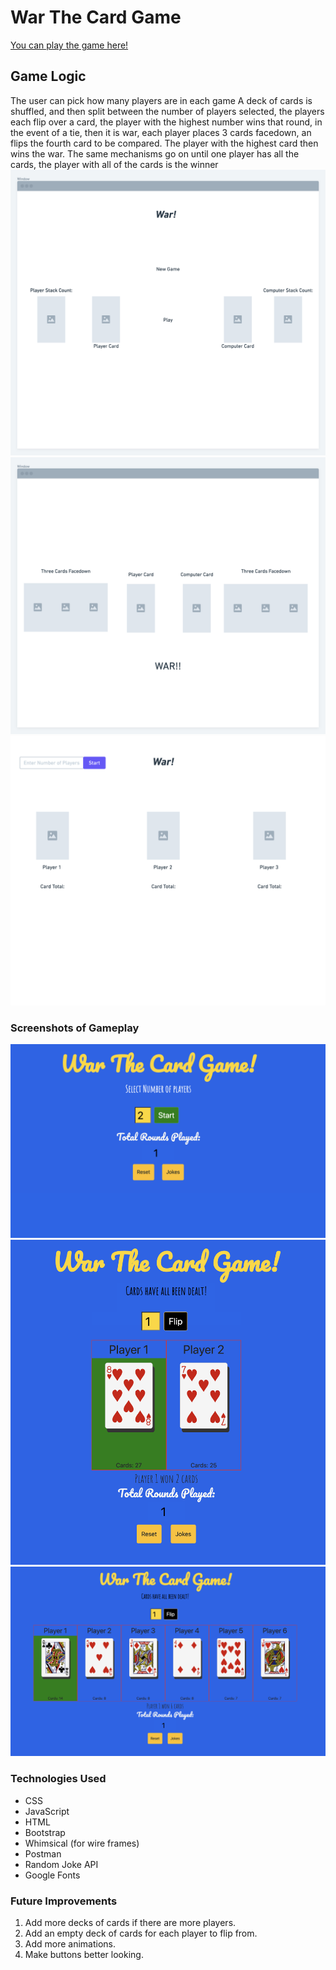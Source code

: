 # War The Card Game
[You can play the game here!](http://warthecardgame.surge.sh/)
## Game Logic 
The user can pick how many players are in each game
A deck of cards is shuffled, and then split between the number of players selected, the players each flip over a card, the player with the highest number wins that round, in the event of a tie, then it is war, each player places 3 cards facedown, an flips the fourth card to be compared. The player with the highest card then wins the war. The same mechanisms go on until one player has all the cards, the player with all of the cards is the winner 
![wireframe](css/warTheGame@2x.png)
![wireframe](css/warTheGame@2x%20(1).png)
![wireframe](css/warTheGame%20-%20Frame@2x.png)


### Screenshots of Gameplay
![actualGameplay](css/firstScreen.png)
![actualGameplay](css/2playerEx.png)
![actualGameplay](css/multiplayerEx.png)

### Technologies Used 
* CSS
* JavaScript 
* HTML
* Bootstrap
* Whimsical (for wire frames)
* Postman
* Random Joke API
* Google Fonts

### Future Improvements
1. Add more decks of cards if there are more players.
2. Add an empty deck of cards for each player to flip from.
3. Add more animations.
4. Make buttons better looking.
